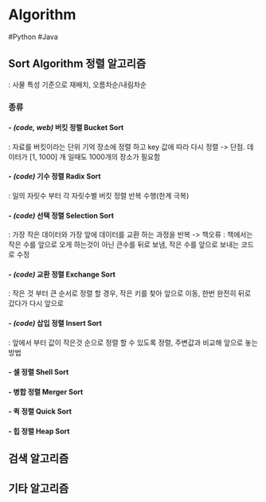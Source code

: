 # Algorithm
#Python #Java

## Sort Algorithm 정렬 알고리즘
: 사물 특성 기준으로 재배치, 오름차순/내림차순
### 종류
#### - *(code, web)* 버킷 정렬 Bucket Sort
  : 자료를 버킷이라는 단위 기억 장소에 정렬 하고 key 값에 따라 다시 정렬
  -> 단점. 데이터가 [1, 1000] 개 일때도 1000개의 장소가 필요함 
#### - *(code)* 기수 정렬 Radix Sort
  : 일의 자릿수 부터 각 자릿수별 버킷 정렬 반복 수행(한계 극복)
#### - *(code)* 선택 정렬 Selection Sort
  : 가장 작은 데이터와 가장 앞에 데이터를 교환 하는 과정을 반복
    -> 책오류 : 책에서는 작은 수를 앞으로 오게 하는것이 아닌 큰수를 뒤로 보냄, 작은 수를 앞으로 보내는 코드로 수정
#### - *(code)* 교환 정렬 Exchange Sort
  : 작은 것 부터 큰 순서로 정렬 할 경우, 작은 키를 찾아 앞으로 이동, 한번 완전히 뒤로 갔다가 다시 앞으로 
#### - *(code)* 삽입 정렬 Insert Sort
  : 앞에서 부터 값이 작은것 순으로 정렬 할 수 있도록 정렬, 주변값과 비교해 앞으로 놓는 방법 
#### - 셀 정렬 Shell Sort
#### - 병합 정렬 Merger Sort
#### - 퀵 정렬 Quick Sort
#### - 힙 정렬 Heap Sort


## 검색 알고리즘

## 기타 알고리즘
